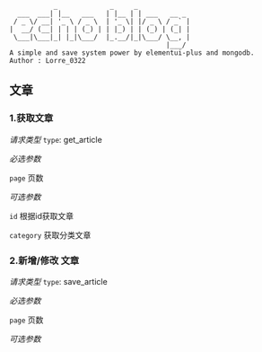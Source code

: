 ```
           _             _     _             
  ___  ___| |__   ___   | |__ | | ___   __ _ 
 / _ \/ __| '_ \ / _ \  | '_ \| |/ _ \ / _` |
|  __/ (__| | | | (_) | | |_) | | (_) | (_| |
 \___|\___|_| |_|\___/  |_.__/|_|\___/ \__, |
                                       |___/ 
A simple and save system power by elementui-plus and mongodb.
Author : Lorre_0322
```
## 文章

### 1.获取文章

*请求类型*  `type`: get_article

*必选参数*

`page` 页数

*可选参数*

`id`  根据id获取文章

`category`  获取分类文章

### 2.新增/修改 文章

*请求类型*  `type`: save_article

*必选参数*

`page` 页数

*可选参数*
